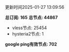 更新时间2025-01-27 13:09:56

**总订阅: 165**
**总节点: 44867**
- vless节点: 25454
- hysteria2节点: 1

**google ping有效节点: 702**
